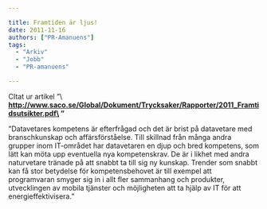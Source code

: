 ```yaml
---

title: Framtiden är ljus!
date: 2011-11-16
authors: ["PR-Amanuens"]
tags:
  - "Arkiv"
  - "Jobb"
  - "PR-amanuens"

---
```


CItat ur artikel
”\ **http://www.saco.se/Global/Dokument/Trycksaker/Rapporter/2011_Framtidsutsikter.pdf\ ”**

 ”Datavetares kompetens är efterfrågad och det är brist på datavetare
  med
 branschkunskap och affärsförståelse. Till skillnad från många andra
  grupper inom IT-området har datavetaren en djup och bred kompetens,
  som lätt kan möta upp eventuella nya kompetenskrav. De är i likhet med
  andra naturvetare tränade på att snabbt ta till sig ny kunskap.
  Trender som snabbt kan få stor betydelse för kompetensbehovet är till
  exempel att programvaran smyger sig in i allt fler sammanhang och
  produkter, utvecklingen av mobila tjänster och möjligheten att ta
  hjälp av IT för att energieffektivisera.”